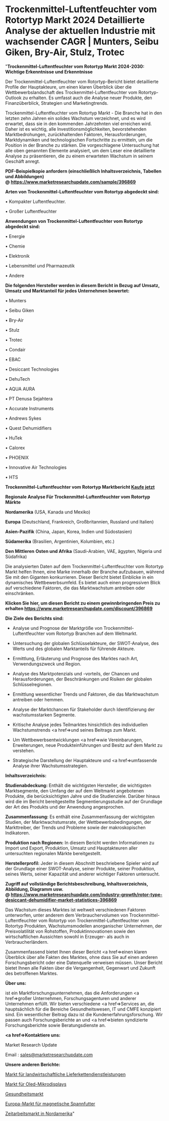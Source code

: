 # Trockenmittel-Luftentfeuchter vom Rotortyp Markt 2024 Detaillierte Analyse der aktuellen Industrie mit wachsender CAGR | Munters, Seibu Giken, Bry-Air, Stulz, Trotec

"<strong>Trockenmittel-Luftentfeuchter vom Rotortyp Markt 2024-2030: Wichtige Erkenntnisse und Erkenntnisse</strong>

Der Trockenmittel-Luftentfeuchter vom Rotortyp-Bericht bietet detaillierte Profile der Hauptakteure, um einen klaren Überblick über die Wettbewerbslandschaft des Trockenmittel-Luftentfeuchter vom Rotortyp-Outlook zu erhalten. Es umfasst auch die Analyse neuer Produkte, den Finanzüberblick, Strategien und Marketingtrends.

Trockenmittel-Luftentfeuchter vom Rotortyp Markt - Die Branche hat in den letzten zehn Jahren ein solides Wachstum verzeichnet, und es wird erwartet, dass sie in den kommenden Jahrzehnten viel erreichen wird. Daher ist es wichtig, alle Investitionsmöglichkeiten, bevorstehenden Marktbedrohungen, zurückhaltenden Faktoren, Herausforderungen, Marktdynamiken und technologischen Fortschritte zu ermitteln, um die Position in der Branche zu stärken. Die vorgeschlagene Untersuchung hat alle oben genannten Elemente analysiert, um dem Leser eine detaillierte Analyse zu präsentieren, die zu einem erwarteten Wachstum in seinem Geschäft anregt.

<strong><b>PDF-Beispielkopie anfordern (einschließlich Inhaltsverzeichnis, Tabellen und Abbildungen) @ </b></strong><strong><a href=https://www.marketresearchupdate.com/sample/396869><strong>https://www.marketresearchupdate.com/sample/396869</u></a></strong></strong>

<strong>Arten von Trockenmittel-Luftentfeuchter vom Rotortyp abgedeckt sind:</strong>

• Kompakter Luftentfeuchter.

• Großer Luftentfeuchter

<strong>Anwendungen von Trockenmittel-Luftentfeuchter vom Rotortyp abgedeckt sind:</strong>

• Energie

• Chemie

• Elektronik

• Lebensmittel und Pharmazeutik

• Andere

<strong>Die folgenden Hersteller werden in diesem Bericht in Bezug auf Umsatz, Umsatz und Marktanteil für jedes Unternehmen bewertet:</strong>

• Munters

• Seibu Giken

• Bry-Air

• Stulz

• Trotec

• Condair

• EBAC

• Desiccant Technologies

• DehuTech

• AQUA AURA

• PT Denusa Sejahtera

• Accurate Instruments

• Andrews Sykes

• Quest Dehumidifiers

• HuTek

• Calorex

• PHOENIX

• Innovative Air Technologies

• HTS

<strong>Trockenmittel-Luftentfeuchter vom Rotortyp Marktbericht <a href=https://www.marketresearchupdate.com/buynow/396869>Kaufe jetzt</a></strong>

<strong>Regionale Analyse Für Trockenmittel-Luftentfeuchter vom Rotortyp Märkte</strong>

<strong>Nordamerika</strong> (USA, Kanada und Mexiko)

<strong>Europa</strong> (Deutschland, Frankreich, Großbritannien, Russland und Italien)

<strong>Asien-Pazifik</strong> (China, Japan, Korea, Indien und Südostasien)

<strong>Südamerika</strong> (Brasilien, Argentinien, Kolumbien, etc.)

<strong>Den Mittleren</strong> <strong>Osten und Afrika</strong> (Saudi-Arabien, VAE, ägypten, Nigeria und Südafrika)

Die analysierten Daten auf dem Trockenmittel-Luftentfeuchter vom Rotortyp Markt helfen Ihnen, eine Marke innerhalb der Branche aufzubauen, während Sie mit den Giganten konkurrieren. Dieser Bericht bietet Einblicke in ein dynamisches Wettbewerbsumfeld. Es bietet auch einen progressiven Blick auf verschiedene Faktoren, die das Marktwachstum antreiben oder einschränken.

<strong>Klicken Sie hier, um diesen Bericht zu einem gewinnbringenden Preis zu erhalten
</strong><strong><a href=https://www.marketresearchupdate.com/discount/396869>https://www.marketresearchupdate.com/discount/396869</b></u></strong></a>

<strong>Die Ziele des Berichts sind:</strong>

- Analyse und Prognose der Marktgröße von Trockenmittel-Luftentfeuchter vom Rotortyp Branchen auf dem Weltmarkt.

- Untersuchung der globalen Schlüsselakteure, der SWOT-Analyse, des Werts und des globalen Marktanteils für führende Akteure.

- Ermittlung, Erläuterung und Prognose des Marktes nach Art, Verwendungszweck und Region.

- Analyse des Marktpotenzials und -vorteils, der Chancen und Herausforderungen, der Beschränkungen und Risiken der globalen Schlüsselregionen.

- Ermittlung wesentlicher Trends und Faktoren, die das Marktwachstum antreiben oder hemmen.

- Analyse der Marktchancen für Stakeholder durch Identifizierung der wachstumsstarken Segmente.

- Kritische Analyse jedes Teilmarktes hinsichtlich des individuellen Wachstumstrends <a href=>und</a> seines Beitrags zum Markt.

- Um Wettbewerbsentwicklungen <a href=>wie</a> Vereinbarungen, Erweiterungen, neue Produkteinführungen und Besitz auf dem Markt zu verstehen.

- Strategische Darstellung der Hauptakteure und <a href=>umfas</a>sende Analyse ihrer Wachstumsstrategien.

<strong>Inhaltsverzeichnis:</strong>

<strong>Studienabdeckung:</strong> Enthält die wichtigsten Hersteller, die wichtigsten Marktsegmente, den Umfang der auf dem Weltmarkt angebotenen Produkte, die berücksichtigten Jahre und die Studienziele. Darüber hinaus wird die im Bericht bereitgestellte Segmentierungsstudie auf der Grundlage der Art des Produkts und der Anwendung angesprochen.

<strong>Zusammenfassung:</strong> Es enthält eine Zusammenfassung der wichtigsten Studien, der Marktwachstumsrate, der Wettbewerbsbedingungen, der Markttreiber, der Trends und Probleme sowie der makroskopischen Indikatoren.

<strong>Produktion nach Regionen:</strong> In diesem Bericht werden Informationen zu Import und Export, Produktion, Umsatz und Hauptakteuren aller untersuchten regionalen Märkte bereitgestellt.

<strong>Herstellerprofil:</strong> Jeder in diesem Abschnitt beschriebene Spieler wird auf der Grundlage einer SWOT-Analyse, seiner Produkte, seiner Produktion, seines Werts, seiner Kapazität und anderer wichtiger Faktoren untersucht.

<strong><b>Zugriff auf vollständige Berichtsbeschreibung, Inhaltsverzeichnis, Abbildung, Diagramm usw. @ </b></strong><strong><a href=https://www.marketresearchupdate.com/industry-growth/rotor-type-desiccant-dehumidifier-market-statistices-396869>https://www.marketresearchupdate.com/industry-growth/rotor-type-desiccant-dehumidifier-market-statistices-396869</a></strong>

Das Wachstum dieses Marktes ist weltweit verschiedenen Faktoren unterworfen, unter anderem dem Verbrauchervolumen von Trockenmittel-Luftentfeuchter vom Rotortyp von Trockenmittel-Luftentfeuchter vom Rotortyp Produkten, Wachstumsmodellen anorganischer Unternehmen, der Preisvolatilität von Rohstoffen, Produktinnovationen sowie den wirtschaftlichen Aussichten sowohl in Erzeuger- als auch in Verbraucherländern.

Zusammenfassend bietet Ihnen dieser Bericht <a href=>einen</a> klaren Überblick über alle Fakten des Marktes, ohne dass Sie auf einen anderen Forschungsbericht oder eine Datenquelle verweisen müssen. Unser Bericht bietet Ihnen alle Fakten über die Vergangenheit, Gegenwart und Zukunft des betroffenen Marktes.

<strong>Über uns:</strong>

 ist ein Marktforschungsunternehmen, das die Anforderungen <a href=>großer</a> Unternehmen, Forschungsagenturen und anderer Unternehmen erfüllt. Wir bieten verschiedene <a href=>Services</a> an, die hauptsächlich für die Bereiche Gesundheitswesen, IT und CMFE konzipiert sind. Ein wesentlicher Beitrag dazu ist die Kundenerfahrungsforschung. Wir passen auch Forschungsberichte an und <a href=>bieten</a> syndizierte Forschungsberichte sowie Beratungsdienste an.

<strong><a href=>Kontaktiere uns:</a></strong>

Market Research Update

Email : sales@marketresearchupdate.com

<strong>Unsere anderen Berichte:</strong>

<a href=https://www.linkedin.com/pulse/agricultural-supply-chain-service-market-pointing>Markt für landwirtschaftliche Lieferkettendienstleistungen</a>

<a href=https://www.linkedin.com/pulse/oled-microdisplay-market-size-emerging-trends>Markt für Oled-Mikrodisplays</a>

<a href=https://www.linkedin.com/pulse/healthcare-marketing-communications-market>Gesundheitsmarkt</a>

<a href=https://www.linkedin.com/pulse/europe-magnetic-chucks-market-2023-top-key-players-types>Europa-Markt für magnetische Spannfutter</a>

<a href=https://www.linkedin.com/pulse/north-america-temporary-labor-market-report-m09if/>Zeitarbeitsmarkt in Nordamerika</a>"
